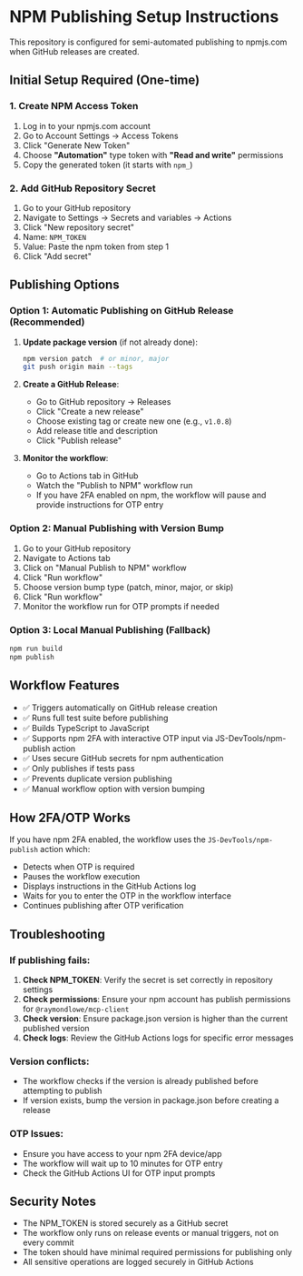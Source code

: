 # NPM Publishing Setup Instructions

This repository is configured for semi-automated publishing to npmjs.com when GitHub releases are created.

## Initial Setup Required (One-time)

### 1. Create NPM Access Token

1. Log in to your npmjs.com account
2. Go to Account Settings → Access Tokens
3. Click "Generate New Token"
4. Choose **"Automation"** type token with **"Read and write"** permissions
5. Copy the generated token (it starts with `npm_`)

### 2. Add GitHub Repository Secret

1. Go to your GitHub repository
2. Navigate to Settings → Secrets and variables → Actions  
3. Click "New repository secret"
4. Name: `NPM_TOKEN`
5. Value: Paste the npm token from step 1
6. Click "Add secret"

## Publishing Options

### Option 1: Automatic Publishing on GitHub Release (Recommended)

1. **Update package version** (if not already done):
   ```bash
   npm version patch  # or minor, major
   git push origin main --tags
   ```

2. **Create a GitHub Release**:
   - Go to GitHub repository → Releases
   - Click "Create a new release"
   - Choose existing tag or create new one (e.g., `v1.0.8`)
   - Add release title and description
   - Click "Publish release"

3. **Monitor the workflow**:
   - Go to Actions tab in GitHub
   - Watch the "Publish to NPM" workflow run
   - If you have 2FA enabled on npm, the workflow will pause and provide instructions for OTP entry

### Option 2: Manual Publishing with Version Bump

1. Go to your GitHub repository
2. Navigate to Actions tab
3. Click on "Manual Publish to NPM" workflow
4. Click "Run workflow"
5. Choose version bump type (patch, minor, major, or skip)
6. Click "Run workflow"
7. Monitor the workflow run for OTP prompts if needed

### Option 3: Local Manual Publishing (Fallback)

```bash
npm run build
npm publish
```

## Workflow Features

- ✅ Triggers automatically on GitHub release creation
- ✅ Runs full test suite before publishing
- ✅ Builds TypeScript to JavaScript
- ✅ Supports npm 2FA with interactive OTP input via JS-DevTools/npm-publish action
- ✅ Uses secure GitHub secrets for npm authentication
- ✅ Only publishes if tests pass
- ✅ Prevents duplicate version publishing
- ✅ Manual workflow option with version bumping

## How 2FA/OTP Works

If you have npm 2FA enabled, the workflow uses the `JS-DevTools/npm-publish` action which:
- Detects when OTP is required
- Pauses the workflow execution
- Displays instructions in the GitHub Actions log
- Waits for you to enter the OTP in the workflow interface
- Continues publishing after OTP verification

## Troubleshooting

### If publishing fails:
1. **Check NPM_TOKEN**: Verify the secret is set correctly in repository settings
2. **Check permissions**: Ensure your npm account has publish permissions for `@raymondlowe/mcp-client`
3. **Check version**: Ensure package.json version is higher than the current published version
4. **Check logs**: Review the GitHub Actions logs for specific error messages

### Version conflicts:
- The workflow checks if the version is already published before attempting to publish
- If version exists, bump the version in package.json before creating a release

### OTP Issues:
- Ensure you have access to your npm 2FA device/app
- The workflow will wait up to 10 minutes for OTP entry
- Check the GitHub Actions UI for OTP input prompts

## Security Notes

- The NPM_TOKEN is stored securely as a GitHub secret
- The workflow only runs on release events or manual triggers, not on every commit
- The token should have minimal required permissions for publishing only
- All sensitive operations are logged securely in GitHub Actions